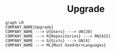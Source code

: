 <h1 align="center">Upgrade</h1>

```mermaid
graph LR
COMPANY_NAME{Upgrade}
COMPANY_NAME ---> U{Users} ---> UN[20]
COMPANY_NAME ---> R{Repositories} ---> RN[615]
COMPANY_NAME ---> G{Gists} ---> GN[4]
COMPANY_NAME ---> ML{Most Used<br>Languages}
```
